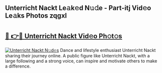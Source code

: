 ## Unterricht Nackt Le𝚊k𝚎d N𝚞𝚍e - Part-itj Vid𝚎o Le𝚊ks Photos zqgxl

# <h2><a href="http://fb3n2t.evod.top/?m=Unterricht+Nackt">🔗 👉🔴 Unterricht Nackt Vid𝚎o Ph𝚘t𝚘s</a></h2>

[![Unterricht Nackt N𝚞d𝚎s](https://i.imgur.com/8V9OHl7.gif)](http://fb3n2t.evod.top/?m=Unterricht+Nackt)
Dance and lifestyle enthusiast Unterricht Nackt sharing their journey online. A public figure like Unterricht Nackt, with a large following and a strong voice, can inspire and motivate others to make a difference. 
